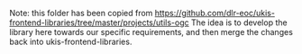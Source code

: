 Note: this folder has been copied from https://github.com/dlr-eoc/ukis-frontend-libraries/tree/master/projects/utils-ogc 
The idea is to develop the library here towards our specific requirements, and then merge the changes back into ukis-frontend-libraries.